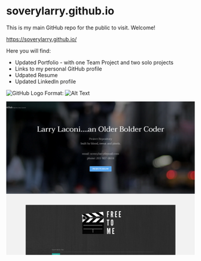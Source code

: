# soverylarry.github.io
This is my main GitHub repo for the public to visit. Welcome!

https://soverylarry.github.io/

Here you will find:

- Updated Portfolio - with one Team Project and two solo projects
- Links to my personal GitHub profile
- Udpated Resume
- Updated LinkedIn profile

![GitHub Logo](/images/logo.png)
Format: ![Alt Text](url)

![Deployed page](https://github.com/soverylarry/soverylarry.github.io/blob/master/Portfolio%20homepage.png)



